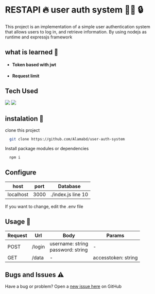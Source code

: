 # RESTAPI 🔥 user auth system 🧑‍🦰 🔒

This project is an implementation of a simple user authentication system that allows users to log in, and retrieve information. By using nodejs as runtime and expressjs framework

## what is learned :book: 

- #### Token based with jwt
- #### Request limit


## Tech Used

<image src="https://img.shields.io/badge/node.js-6DA55F?style=for-the-badge&logo=node.js&logoColor=white" />
<image src="https://img.shields.io/badge/JavaScript-323330?style=for-the-badge&logo=javascript&logoColor=F7DF1E" />

## instalation 🚀

clone this project
``` bash
  git clone https://github.com/Alamabd/user-auth-system
```

Install package modules or dependencies
```bash
  npm i
```

## Configure
| host      | port   | Database|
|-----------|--------|---------|
| localhost | 3000   | ./index.js line 10|

If you want to change, edit the .env file

## Usage 📝

| Request | Url       | Body               | Params      |
|---------|-----------|--------------------|-------------|
| POST    | /login    | username: string <br/> password: string | -            |
| GET     | /data     |   -                 | accesstoken: string |


## Bugs and Issues ⚠️

Have a bug or problem? Open a [new issue here](https://github.com/Alamabd/user-auth-system/issues) on GitHub
